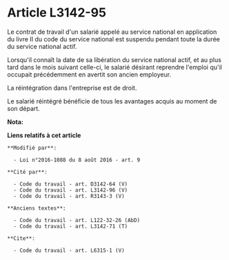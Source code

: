 # Article L3142-95

Le contrat de travail d'un salarié appelé au service national en application du livre II du code du service national est
suspendu pendant toute la durée du service national actif.

Lorsqu'il connaît la date de sa libération du service national actif, et au plus tard dans le mois suivant celle-ci, le
salarié désirant reprendre l'emploi qu'il occupait précédemment en avertit son ancien employeur.

La réintégration dans l'entreprise est de droit.

Le salarié réintégré bénéficie de tous les avantages acquis au moment de son départ.

**Nota:**



**Liens relatifs à cet article**

	**Modifié par**:

	  - Loi n°2016-1088 du 8 août 2016 - art. 9

	**Cité par**:

	  - Code du travail - art. D3142-64 (V)
	  - Code du travail - art. L3142-96 (V)
	  - Code du travail - art. R3143-3 (V)

	**Anciens textes**:

	  - Code du travail - art. L122-32-26 (AbD)
	  - Code du travail - art. L3142-71 (T)

	**Cite**:

	  - Code du travail - art. L6315-1 (V)
